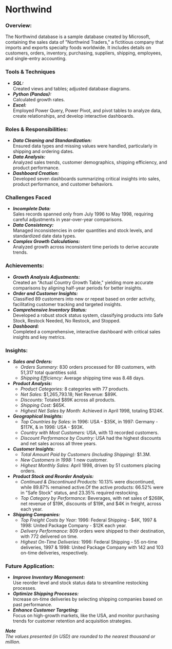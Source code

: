 # Northwind
### Overview:
The Northwind database is a sample database created by Microsoft, containing the sales data of "Northwind Traders," a fictitious company that imports and exports specialty foods worldwide. It includes details on customers, orders, inventory, purchasing, suppliers, shipping, employees, and single-entry accounting.
### Tools & Techniques
- ***SQL:*** <br>
Created views and tables; adjusted database diagrams. <br>
- ***Python (Pandas):*** <br>
Calculated growth rates. <br>
- ***Excel:*** <br>
Employed Power Query, Power Pivot, and pivot tables to analyze data, create relationships, and develop interactive dashboards. <br>
### Roles & Responsibilities:
- ***Data Cleaning and Standardization:*** <br>
Ensured data types and missing values were handled, particularly in shipping and ordering dates. <br>
- ***Data Analysis:*** <br>
Analyzed sales trends, customer demographics, shipping efficiency, and product performance. <br>
- ***Dashboard Creation:*** <br>
Developed seven dashboards summarizing critical insights into sales, product performance, and customer behaviors. <br>
### Challenges Faced
- ***Incomplete Data:*** <br>
Sales records spanned only from July 1996 to May 1998, requiring careful adjustments in year-over-year comparisons. <br>
- ***Data Consistency:*** <br>
Managed inconsistencies in order quantities and stock levels, and standardized date data types. <br>
- ***Complex Growth Calculations:*** <br>
Analyzed growth across inconsistent time periods to derive accurate trends. <br>
### Achievements:
- ***Growth Analysis Adjustments:*** <br>
Created an "Actual Country Growth Table," yielding more accurate comparisons by aligning half-year periods for better insights. <br>
- ***Order and Customer Insights:*** <br>
Classified 89 customers into new or repeat based on order activity, facilitating customer tracking and targeted insights. <br>
- ***Comprehensive Inventory Status:*** <br>
Developed a robust stock status system, classifying products into Safe Stock, Restock Needed, No Restock, and Stopped. <br>
- ***Dashboard:*** <br>
Completed a comprehensive, interactive dashboard with critical sales insights and key metrics. <br>
### Insights:
- ***Sales and Orders:*** <br>
  - *Orders Summary:* 830 orders processed for 89 customers, with 51,317 total quantities sold.
  - *Shipping Efficiency:* Average shipping time was 8.48 days. <br>
- ***Product Analysis:*** <br>
  - *Product Categories:* 8 categories with 77 products.
  - *Net Sales:* $1,265,793.18; Net Revenue: $89K.
  - *Discounts:* Totaled $89K across all products.
  - *Shipping Cost:* $65K.
  - *Highest Net Sales by Month:* Achieved in April 1998, totaling $124K.
- ***Geographical Insights:*** <br>
  - *Top Countries by Sales:* in 1996: USA - $35K, in 1997: Germany - $117K, & in 1998: USA - $93K.
  - *Country with Most Customers:* USA, with 13 recorded customers.
  - *Discount Performance by Country:* USA had the highest discounts and net sales across all three years.
- ***Customer Insights:*** <br>
  - *Total Amount Paid by Customers (Including Shipping):* $1.3M.
  - *New Customers in 1998:* 1 new customer.
  - *Highest Monthly Sales:* April 1998, driven by 51 customers placing orders.
- ***Product Stock and Reorder Analysis:*** <br>
  - *Continued & Discontinued Products:* 10.13% were discontinued, while 89.87% remained active.Of the active products: 66.52% were in "Safe Stock" status, and 23.35% required restocking.
  - *Top Category by Performance:* Beverages, with net sales of $268K, net revenue of $19K, discounts of $19K, and $4K in freight, across each year.
- ***Shipping Companies:*** <br>
  - *Top Freight Costs by Year:* 1996: Federal Shipping - $4K, 1997 & 1998: United Package Company - $12K each year.
  - *Delivery Performance:* 809 orders were shipped to their destination, with 772 delivered on time.
  - *Highest On-Time Deliveries:* 1996: Federal Shipping - 55 on-time deliveries, 1997 & 1998: United Package Company with 142 and 103 on-time deliveries, respectively.
### Future Application:
- ***Improve Inventory Management:*** <br>
Use reorder level and stock status data to streamline restocking processes. <br>
- ***Optimize Shipping Processes:*** <br>
Increase on-time deliveries by selecting shipping companies based on past performance. <br>
- ***Enhance Customer Targeting:*** <br>
Focus on high-growth markets, like the USA, and monitor purchasing trends for customer retention and acquisition strategies. <br>

***Note*** <br>
*The values presented (in USD) are rounded to the nearest thousand or million.*
